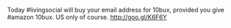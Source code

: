 Today #livingsocial will buy your email address for 10bux, provided you give #amazon 10bux. US only of course. http://goo.gl/K6F6Y
